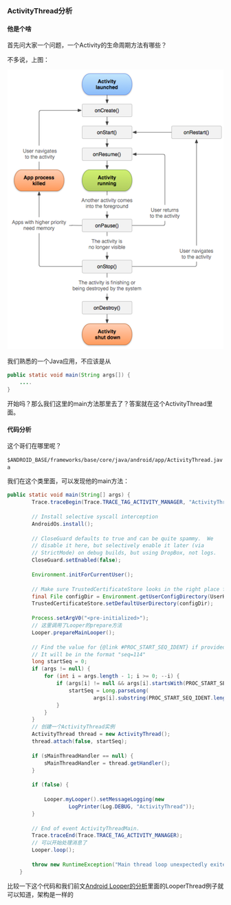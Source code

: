 ### ActivityThread分析

#### 他是个啥

首先问大家一个问题，一个Activity的生命周期方法有哪些？

不多说，上图：

![Activity生命周期](../img/activity_lifecycle.png)

我们熟悉的一个Java应用，不应该是从

```java
public static void main(String args[]) {
    ....
}
```

开始吗？那么我们这里的main方法那里去了？答案就在这个ActivityThread里面。

#### 代码分析

这个哥们在哪里呢？

`$ANDROID_BASE/frameworks/base/core/java/android/app/ActivityThread.java`



我们在这个类里面，可以发现他的main方法：

```java
public static void main(String[] args) {
        Trace.traceBegin(Trace.TRACE_TAG_ACTIVITY_MANAGER, "ActivityThreadMain");

        // Install selective syscall interception
        AndroidOs.install();

        // CloseGuard defaults to true and can be quite spammy.  We
        // disable it here, but selectively enable it later (via
        // StrictMode) on debug builds, but using DropBox, not logs.
        CloseGuard.setEnabled(false);

        Environment.initForCurrentUser();

        // Make sure TrustedCertificateStore looks in the right place for CA certificates
        final File configDir = Environment.getUserConfigDirectory(UserHandle.myUserId());
        TrustedCertificateStore.setDefaultUserDirectory(configDir);

        Process.setArgV0("<pre-initialized>");
		// 这里调用了Looper的prepare方法 
        Looper.prepareMainLooper();

        // Find the value for {@link #PROC_START_SEQ_IDENT} if provided on the command line.
        // It will be in the format "seq=114"
        long startSeq = 0;
        if (args != null) {
            for (int i = args.length - 1; i >= 0; --i) {
                if (args[i] != null && args[i].startsWith(PROC_START_SEQ_IDENT)) {
                    startSeq = Long.parseLong(
                            args[i].substring(PROC_START_SEQ_IDENT.length()));
                }
            }
        }
    	// 创建一个ActivityThread实例
        ActivityThread thread = new ActivityThread();
        thread.attach(false, startSeq);

        if (sMainThreadHandler == null) {
            sMainThreadHandler = thread.getHandler();
        }

        if (false) {
            
            Looper.myLooper().setMessageLogging(new
                    LogPrinter(Log.DEBUG, "ActivityThread"));
        }

        // End of event ActivityThreadMain.
        Trace.traceEnd(Trace.TRACE_TAG_ACTIVITY_MANAGER);
    	// 可以开始处理消息了
        Looper.loop();

        throw new RuntimeException("Main thread loop unexpectedly exited");
    }
```

比较一下这个代码和我们前文[Android Looper的分析](Android/LooperHandler.md)里面的LooperThread例子就可以知道，架构是一样的